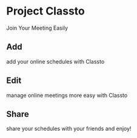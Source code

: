 # Project Classto
Join Your Meeting Easily 


## Add
add your online schedules with Classto

## Edit
manage online meetings more easy with Classto

## Share
share your schedules with your friends and enjoy!
